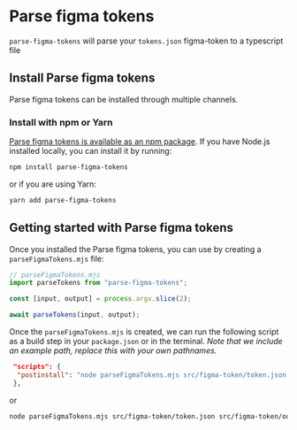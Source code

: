 # Parse figma tokens

`parse-figma-tokens` will parse your `tokens.json` figma-token to a typescript file

## Install Parse figma tokens

Parse figma tokens can be installed through multiple channels.

### Install with npm or Yarn

[Parse figma tokens is available as an npm package](). If you have Node.js installed locally, you can install it by running:

```bash
npm install parse-figma-tokens
```

or if you are using Yarn:

```bash
yarn add parse-figma-tokens
```

## Getting started with Parse figma tokens

Once you installed the Parse figma tokens, you can use by creating a `parseFigmaTokens.mjs` file:

```js
// parseFigmaTokens.mjs
import parseTokens from "parse-figma-tokens";

const [input, output] = process.argv.slice(2);

await parseTokens(input, output);
```
Once the `parseFigmaTokens.mjs` is created, we can run the following script as a build step in your `package.json` or in the terminal. _Note that we include an example path, replace this with your own pathnames._

```json
 "scripts": {
  "postinstall": "node parseFigmaTokens.mjs src/figma-token/token.json src/figma-token/output/token.ts",
 },

```
or
```bash
node parseFigmaTokens.mjs src/figma-token/token.json src/figma-token/output/token.ts
```